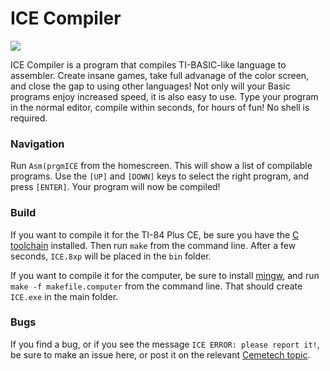 # ICE Compiler
![](http://i.imgur.com/yLPnSG7.png)

ICE Compiler is a program that compiles TI-BASIC-like language to assembler. Create insane games, take full advanage of the color screen, and close the gap to using other languages! Not only will your Basic programs enjoy increased speed, it is also easy to use. Type your program in the normal editor, compile within seconds, for hours of fun! No shell is required.

### Navigation
Run `Asm(prgmICE` from the homescreen. This will show a list of compilable programs. Use the `[UP]` and `[DOWN]` keys to select the right program, and press `[ENTER]`. Your program will now be compiled!

### Build
If you want to compile it for the TI-84 Plus CE, be sure you have the [C toolchain](http://tiny.cc/clibs) installed. Then run `make` from the command line. After a few seconds, `ICE.8xp` will be placed in the `bin` folder.

If you want to compile it for the computer, be sure to install [mingw](https://sourceforge.net/projects/mingw/files/), and run `make -f makefile.computer` from the command line. That should create `ICE.exe` in the main folder.

### Bugs
If you find a bug, or if you see the message `ICE ERROR: please report it!`, be sure to make an issue here, or post it on the relevant [Cemetech topic](https://www.cemetech.net/forum/viewtopic.php?t=12616).
